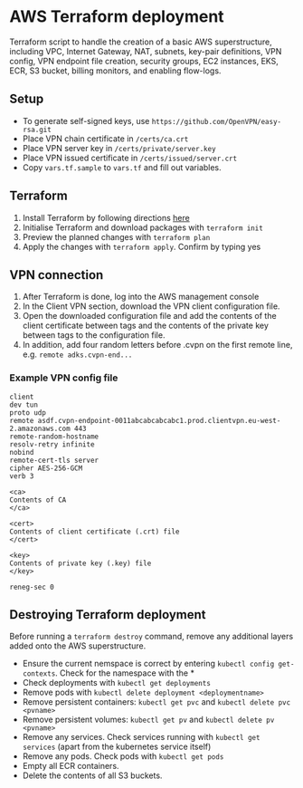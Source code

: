 # AWS Terraform deployment

Terraform script to handle the creation of a basic AWS superstructure, including VPC, Internet Gateway, NAT, subnets, key-pair definitions, VPN config, VPN endpoint file creation, security groups, EC2 instances, EKS, ECR, S3 bucket, billing monitors, and enabling flow-logs.

## Setup

- To generate self-signed keys, use `https://github.com/OpenVPN/easy-rsa.git`
- Place VPN chain certificate in `/certs/ca.crt`
- Place VPN server key in `/certs/private/server.key`
- Place VPN issued certificate in `/certs/issued/server.crt`
- Copy `vars.tf.sample` to `vars.tf` and fill out variables.

## Terraform

1. Install Terraform by following directions [here](https://developer.hashicorp.com/terraform/tutorials/aws-get-started/install-cli)
2. Initialise Terraform and download packages with `terraform init`
3. Preview the planned changes with `terraform plan`
4. Apply the changes with `terraform apply`. Confirm by typing yes

## VPN connection

1. After Terraform is done, log into the AWS management console
2. In the Client VPN section, download the VPN client configuration file.
3. Open the downloaded configuration file and add the contents of the client certificate between <cert></cert> tags and the contents of the private key between <key></key> tags to the configuration file.
4. In addition, add four random letters before .cvpn on the first remote line, e.g. `remote adks.cvpn-end...`

### Example VPN config file

```
client
dev tun
proto udp
remote asdf.cvpn-endpoint-0011abcabcabcabc1.prod.clientvpn.eu-west-2.amazonaws.com 443
remote-random-hostname
resolv-retry infinite
nobind
remote-cert-tls server
cipher AES-256-GCM
verb 3

<ca>
Contents of CA
</ca>

<cert>
Contents of client certificate (.crt) file
</cert>

<key>
Contents of private key (.key) file
</key>

reneg-sec 0
```

## Destroying Terraform deployment

Before running a `terraform destroy` command, remove any additional layers added onto the AWS superstructure.

- Ensure the current nemspace is correct by entering `kubectl config get-contexts`. Check for the namespace with the \*
- Check deployments with `kubectl get deployments`
- Remove pods with `kubectl delete deployment <deploymentname>`
- Remove persistent containers: `kubectl get pvc` and `kubectl delete pvc <pvname>`
- Remove persistent volumes: `kubectl get pv` and `kubectl delete pv <pvname>`
- Remove any services. Check services running with `kubectl get services` (apart from the kubernetes service itself)
- Remove any pods. Check pods with `kubectl get pods`
- Empty all ECR containers.
- Delete the contents of all S3 buckets.

```

```
